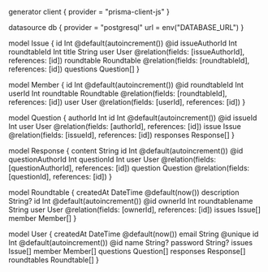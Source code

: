 generator client {
provider = "prisma-client-js"
}

datasource db {
provider = "postgresql"
url = env("DATABASE_URL")
}

model Issue {
id Int @default(autoincrement()) @id
issueAuthorId Int
roundtableId Int
title String
user User @relation(fields: [issueAuthorId], references: [id])
roundtable Roundtable @relation(fields: [roundtableId], references: [id])
questions Question[]
}

model Member {
id Int @default(autoincrement()) @id
roundtableId Int
userId Int
roundtable Roundtable @relation(fields: [roundtableId], references: [id])
user User @relation(fields: [userId], references: [id])
}

model Question {
authorId Int
id Int @default(autoincrement()) @id
issueId Int
user User @relation(fields: [authorId], references: [id])
issue Issue @relation(fields: [issueId], references: [id])
responses Response[]
}

model Response {
content String
id Int @default(autoincrement()) @id
questionAuthorId Int
questionId Int
user User @relation(fields: [questionAuthorId], references: [id])
question Question @relation(fields: [questionId], references: [id])
}

model Roundtable {
createdAt DateTime @default(now())
description String?
id Int @default(autoincrement()) @id
ownerId Int
roundtablename String
user User @relation(fields: [ownerId], references: [id])
issues Issue[]
member Member[]
}

model User {
createdAt DateTime @default(now())
email String @unique
id Int @default(autoincrement()) @id
name String?
password String?
issues Issue[]
member Member[]
questions Question[]
responses Response[]
roundtables Roundtable[]
}

